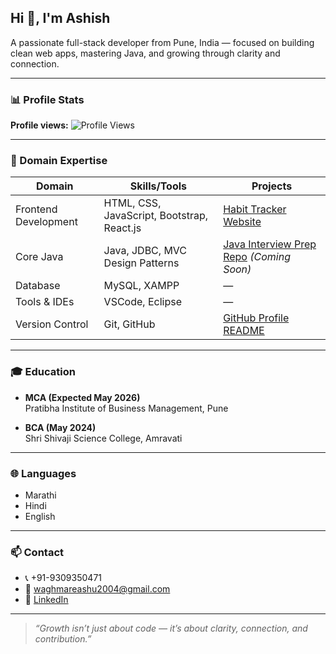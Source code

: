 ## Hi 👋, I'm Ashish

A passionate full-stack developer from Pune, India — focused on building clean web apps, mastering Java, and growing through clarity and connection.

---

### 📊 Profile Stats
**Profile views:** ![Profile Views](https://komarev.com/ghpvc/?username=ashishwaghmare&color=blue)

---

### 🧠 Domain Expertise

| Domain                | Skills/Tools                             | Projects |
|----------------------|------------------------------------------|----------|
| Frontend Development | HTML, CSS, JavaScript, Bootstrap, React.js | [Habit Tracker Website](#) |
| Core Java            | Java, JDBC, MVC Design Patterns          | [Java Interview Prep Repo](#) *(Coming Soon)* |
| Database             | MySQL, XAMPP                             | — |
| Tools & IDEs         | VSCode, Eclipse                          | — |
| Version Control      | Git, GitHub                              | [GitHub Profile README](#) |

---

### 🎓 Education

- **MCA (Expected May 2026)**  
  Pratibha Institute of Business Management, Pune

- **BCA (May 2024)**  
  Shri Shivaji Science College, Amravati

---

### 🌐 Languages

- Marathi  
- Hindi  
- English

---

### 📫 Contact

- 📞 +91-9309350471  
- 📧 [waghmareashu2004@gmail.com](mailto:waghmareashu2004@gmail.com)  
- 🔗 [LinkedIn](https://www.linkedin.com/in/ashish-waghmare-42076a290/)

---

> _“Growth isn’t just about code — it’s about clarity, connection, and contribution.”_
